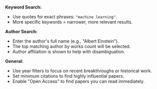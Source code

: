 **Keyword Search:**
- Use quotes for exact phrases: `"machine learning"`.
- More specific keywords = narrower, more relevant results.

**Author Search:**
- Enter the author's full name (e.g., "Albert Einstein").
- The top matching author by works count will be selected.
- Author affiliation is shown to help with disambiguation.

**General:**
- Use year filters to focus on recent breakthroughs or historical work.
- Set minimum citations to find highly influential papers.
- Enable "Open Access" to find papers you can read immediately.
